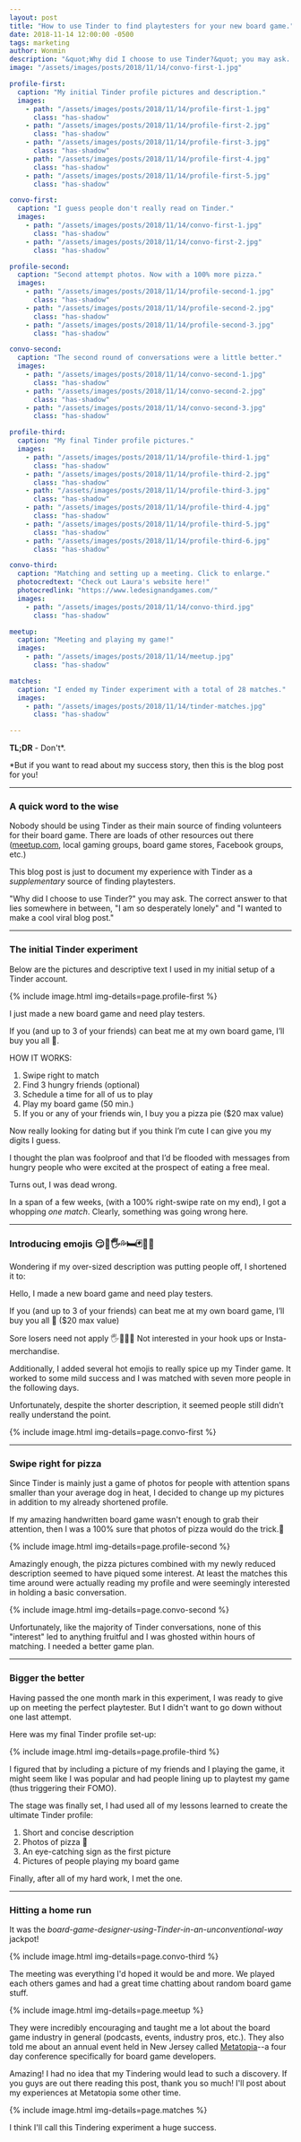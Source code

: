 ```yaml
---
layout: post
title: "How to use Tinder to find playtesters for your new board game."
date: 2018-11-14 12:00:00 -0500
tags: marketing
author: Wonmin
description: "&quot;Why did I choose to use Tinder?&quot; you may ask. The correct answer to that lies somewhere in between, &quot;I am so desperately lonely&quot; and &quot;I wanted to make a cool viral blog post.&quot;"
image: "/assets/images/posts/2018/11/14/convo-first-1.jpg"

profile-first:
  caption: "My initial Tinder profile pictures and description."
  images:
    - path: "/assets/images/posts/2018/11/14/profile-first-1.jpg"
      class: "has-shadow"
    - path: "/assets/images/posts/2018/11/14/profile-first-2.jpg"
      class: "has-shadow"
    - path: "/assets/images/posts/2018/11/14/profile-first-3.jpg"
      class: "has-shadow"
    - path: "/assets/images/posts/2018/11/14/profile-first-4.jpg"
      class: "has-shadow"
    - path: "/assets/images/posts/2018/11/14/profile-first-5.jpg"
      class: "has-shadow"

convo-first:
  caption: "I guess people don't really read on Tinder."
  images:
    - path: "/assets/images/posts/2018/11/14/convo-first-1.jpg"
      class: "has-shadow"
    - path: "/assets/images/posts/2018/11/14/convo-first-2.jpg"
      class: "has-shadow"

profile-second:
  caption: "Second attempt photos. Now with a 100% more pizza."
  images:
    - path: "/assets/images/posts/2018/11/14/profile-second-1.jpg"
      class: "has-shadow"
    - path: "/assets/images/posts/2018/11/14/profile-second-2.jpg"
      class: "has-shadow"
    - path: "/assets/images/posts/2018/11/14/profile-second-3.jpg"
      class: "has-shadow"

convo-second:
  caption: "The second round of conversations were a little better."
  images:
    - path: "/assets/images/posts/2018/11/14/convo-second-1.jpg"
      class: "has-shadow"
    - path: "/assets/images/posts/2018/11/14/convo-second-2.jpg"
      class: "has-shadow"
    - path: "/assets/images/posts/2018/11/14/convo-second-3.jpg"
      class: "has-shadow"

profile-third:
  caption: "My final Tinder profile pictures."
  images:
    - path: "/assets/images/posts/2018/11/14/profile-third-1.jpg"
      class: "has-shadow"
    - path: "/assets/images/posts/2018/11/14/profile-third-2.jpg"
      class: "has-shadow"
    - path: "/assets/images/posts/2018/11/14/profile-third-3.jpg"
      class: "has-shadow"
    - path: "/assets/images/posts/2018/11/14/profile-third-4.jpg"
      class: "has-shadow"
    - path: "/assets/images/posts/2018/11/14/profile-third-5.jpg"
      class: "has-shadow"
    - path: "/assets/images/posts/2018/11/14/profile-third-6.jpg"
      class: "has-shadow"

convo-third:
  caption: "Matching and setting up a meeting. Click to enlarge."
  photocredtext: "Check out Laura's website here!"
  photocredlink: "https://www.ledesignandgames.com/"
  images:
    - path: "/assets/images/posts/2018/11/14/convo-third.jpg"
      class: "has-shadow"

meetup:
  caption: "Meeting and playing my game!"
  images:
    - path: "/assets/images/posts/2018/11/14/meetup.jpg"
      class: "has-shadow"

matches:
  caption: "I ended my Tinder experiment with a total of 28 matches."
  images:
    - path: "/assets/images/posts/2018/11/14/tinder-matches.jpg"
      class: "has-shadow"

---
```


**TL;DR** - Don't*.

\*But if you want to read about my success story, then this is the blog post for you!

---

### A quick word to the wise

Nobody should be using Tinder as their main source of finding volunteers for their board game. There are loads of other resources out there ([meetup.com][meetup], local gaming groups, board game stores, Facebook groups, etc.)

This blog post is just to document my experience with Tinder as a _supplementary_ source of finding playtesters.

"Why did I choose to use Tinder?" you may ask. The correct answer to that lies somewhere in between, "I am so desperately lonely" and "I wanted to make a cool viral blog post."

---

### The initial Tinder experiment

Below are the pictures and descriptive text I used in my initial setup of a Tinder account.

{% include image.html img-details=page.profile-first %}

>
I just made a new board game and need play testers.
>
If you (and up to 3 of your friends) can beat me at my own board game, I’ll buy you all 🍕.
>
HOW IT WORKS:
1. Swipe right to match
2. Find 3 hungry friends (optional)
3. Schedule a time for all of us to play
4. Play my board game (50 min.)
5. If you or any of your friends win, I buy you a pizza pie ($20 max value)
>
Now really looking for dating but if you think I’m cute I can give you my digits I guess.

I thought the plan was foolproof and that I’d be flooded with messages from hungry people who were excited at the prospect of eating a free meal.

Turns out, I was dead wrong.

In a span of a few weeks, (with a 100% right-swipe rate on my end), I got a whopping _one match_. Clearly, something was going wrong here.

---

### Introducing emojis 😏🍆🖐️💦🛏️🃏🎲😃

Wondering if my over-sized description was putting people off, I shortened it to:

>
Hello, I made a new board game and need play testers.
>
If you (and up to 3 of your friends) can beat me at my own board game, I’ll buy you all 🍕 ($20 max value)
>
Sore losers need not apply 🖐️🙅‍♀️🚫
Not interested in your hook ups or Insta-merchandise.

Additionally, I added several hot emojis to really spice up my Tinder game. It worked to some mild success and I was matched with seven more people in the following days.

Unfortunately, despite the shorter description, it seemed people still didn’t really understand the point.

{% include image.html img-details=page.convo-first %}

---

### Swipe right for pizza

Since Tinder is mainly just a game of photos for people with attention spans smaller than your average dog in heat, I decided to change up my pictures in addition to my already shortened profile.

If my amazing handwritten board game wasn't enough to grab their attention, then I was a 100% sure that photos of pizza would do the trick.

{% include image.html img-details=page.profile-second %}

Amazingly enough, the pizza pictures combined with my newly reduced description seemed to have piqued some interest. At least the matches this time around were actually reading my profile and were seemingly interested in holding a basic conversation.

{% include image.html img-details=page.convo-second %}

Unfortunately, like the majority of Tinder conversations, none of this "interest" led to anything fruitful and I was ghosted within hours of matching. I needed a better game plan.

---

### Bigger the better

Having passed the one month mark in this experiment, I was ready to give up on meeting the perfect playtester. But I didn't want to go down without one last attempt.

Here was my final Tinder profile set-up:

{% include image.html img-details=page.profile-third %}

I figured that by including a picture of my friends and I playing the game, it might seem like I was popular and had people lining up to playtest my game (thus triggering their FOMO).

The stage was finally set, I had used all of my lessons learned to create the ultimate Tinder profile:

  1. Short and concise description
  2. Photos of pizza 🍕
  3. An eye-catching sign as the first picture
  4. Pictures of people playing my board game

Finally, after all of my hard work, I met the one.

---

### Hitting a home run

It was the _board-game-designer-using-Tinder-in-an-unconventional-way_ jackpot!

{% include image.html img-details=page.convo-third %}

The meeting was everything I'd hoped it would be and more. We played each others games and had a great time chatting about random board game stuff.

{% include image.html img-details=page.meetup %}

They were incredibly encouraging and taught me a lot about the board game industry in general (podcasts, events, industry pros, etc.). They also told me about an annual event held in New Jersey called [Metatopia][metatopia]--a four day conference specifically for board game developers.

Amazing! I had no idea that my Tindering would lead to such a discovery. If you guys are out there reading this post, thank you so much! I'll post about my experiences at Metatopia some other time.

{% include image.html img-details=page.matches %}

I think I'll call this Tindering experiment a huge success.


[meetup]: https://meetup.com
[metatopia]: https://www.dexposure.com/m2018.html
